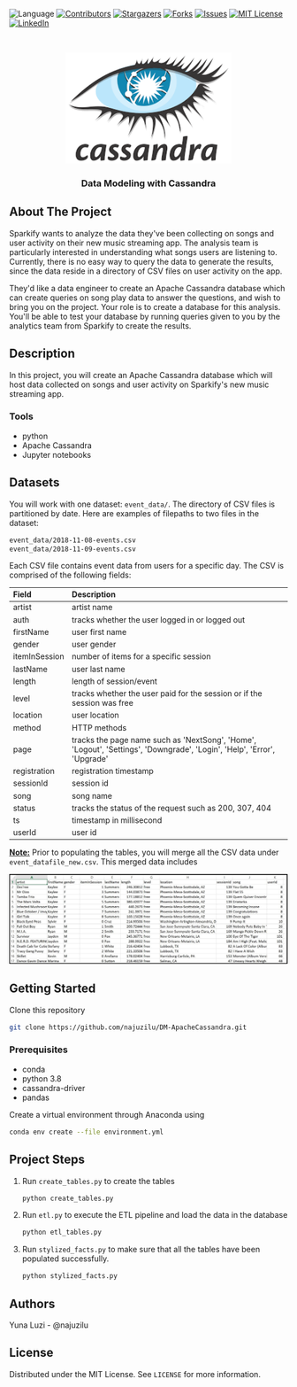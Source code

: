 ![Language](https://img.shields.io/badge/language-python--3.8-blue) [![Contributors][contributors-shield]][contributors-url] [![Stargazers][stars-shield]][stars-url] [![Forks][forks-shield]][forks-url] [![Issues][issues-shield]][issues-url] [![MIT License][license-shield]][license-url] [![LinkedIn][linkedin-shield]][linkedin-url]

<br />
<p align="center">
    <a href="https://github.com/najuzilu/DM-ApacheCassandra">
        <img src="./images/logo.png" alt="Logo" width="300" height="200">
    </a>
    <h3 align="center">Data Modeling with Cassandra</h3>
</p>

## About The Project

Sparkify wants to analyze the data they've been collecting on songs and user activity on their new music streaming app. The analysis team is particularly interested in understanding what songs users are listening to. Currently, there is no easy way to query the data to generate the results, since the data reside in a directory of CSV files on user activity on the app.

They'd like a data engineer to create an Apache Cassandra database which can create queries on song play data to answer the questions, and wish to bring you on the project. Your role is to create a database for this analysis. You'll be able to test your database by running queries given to you by the analytics team from Sparkify to create the results.

## Description

In this project, you will create an Apache Cassandra database which will host data collected on songs and user activity on Sparkify's new music streaming app.

### Tools

* python
* Apache Cassandra
* Jupyter notebooks

## Datasets

You will work with one dataset: `event_data/`. The directory of CSV files is partitioned by date. Here are examples of filepaths to two files in the dataset:

```
event_data/2018-11-08-events.csv
event_data/2018-11-09-events.csv
```

Each CSV file contains event data from users for a specific day. The CSV is comprised of the following fields:

| Field          |   Description              |
| :------------- | :------------------------- |
| artist        | artist name               |
| auth          | tracks whether the user logged in or logged out |
| firstName     |   user first name |
| gender |  user gender |
| itemInSession | number of items for a specific session |
| lastName | user last name |
| length | length of session/event |
| level | tracks whether the user paid for the session or if the session was free |
| location | user location |
| method | HTTP methods |
| page | tracks the page name such as 'NextSong', 'Home', 'Logout', 'Settings', 'Downgrade', 'Login', 'Help', 'Error', 'Upgrade' |
| registration | registration timestamp |
| sessionId | session id |
| song | song name |
| status | tracks the status of the request such as 200, 307, 404 |
| ts | timestamp in millisecond |
| userId | user id |

**[Note:](#)**
Prior to populating the tables, you will merge all the CSV data under `event_datafile_new.csv`. This merged data includes

![image_event_datafile_new](./images/image.jpeg)

<!-- ## ERD Model-->

<!-- ## Project Structure -->

## Getting Started

Clone this repository

```bash
git clone https://github.com/najuzilu/DM-ApacheCassandra.git
```

### Prerequisites

* conda
* python 3.8
* cassandra-driver
* pandas

Create a virtual environment through Anaconda using

```bash
conda env create --file environment.yml
```

## Project Steps

1. Run `create_tables.py` to create the tables
    ```bash
    python create_tables.py
    ```
2. Run `etl.py` to execute the ETL pipeline and load the data in the database
    ```bash
    python etl_tables.py
    ```
3. Run `stylized_facts.py` to make sure that all the tables have been populated successfully.
    ```bash
    python stylized_facts.py
    ```

## Authors

Yuna Luzi - @najuzilu

## License

Distributed under the MIT License. See `LICENSE` for more information.

<!-- Links --->

[contributors-shield]: https://img.shields.io/github/contributors/najuzilu/DM-ApacheCassandra.svg?style=flat-square
[contributors-url]: https://github.com/najuzilu/DM-ApacheCassandra/graphs/contributors
[forks-shield]: https://img.shields.io/github/forks/najuzilu/DM-ApacheCassandra.svg?style=flat-square
[forks-url]: https://github.com/najuzilu/DM-ApacheCassandra/network/members
[stars-shield]: https://img.shields.io/github/stars/najuzilu/DM-ApacheCassandra.svg?style=flat-square
[stars-url]: https://github.com/najuzilu/DM-ApacheCassandra/stargazers
[issues-shield]: https://img.shields.io/github/issues/najuzilu/DM-ApacheCassandra.svg?style=flat-square
[issues-url]: https://github.com/najuzilu/DM-ApacheCassandra/issues
[license-shield]: https://img.shields.io/badge/License-MIT-yellow.svg
[license-url]: https://github.com/najuzilu/DM-ApacheCassandra/blob/master/LICENSE
[linkedin-shield]: https://img.shields.io/badge/-LinkedIn-black.svg?style=flat-square&logo=linkedin&colorB=555
[linkedin-url]: https://www.linkedin.com/in/yuna-luzi/
